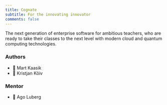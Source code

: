 ```yaml
---
title: Cognate
subtitle: For the innovating innovator
comments: false
---
```


The next generation of enterprise software for ambitious teachers, who are ready to take their classes to the next level with modern cloud and quantum computing technologies.  

### Authors
- 🐝 Mart Kaasik
- 🐞 Kristjan Kõiv
### Mentor
- 🐢 Ago Luberg
